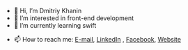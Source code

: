 - 👋 Hi, I’m Dmitriy Khanin
- 👀 I’m interested in front-end development
- 🌱 I’m currently learning swift
<!-- - 💞️ I’m looking to collaborate on ... -->
- 📫 How to reach me: [E-mail](mailto:dmkhaninyt@gmail.com), [LinkedIn](https://www.linkedin.com/in/dmkhanin/) , [Facebook](https://www.facebook.com/profile.php?id=100013591514814), [Website](https://dmkhanin.ru)

<!---
DMKhanin/DMKhanin is a ✨ special ✨ repository because its `README.md` (this file) appears on your GitHub profile.
You can click the Preview link to take a look at your changes.
--->
